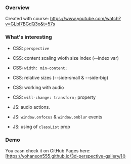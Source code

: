 ### Overview

Created with course: https://www.youtube.com/watch?v=GLbI7BGdQ3o&t=57s


### What's interesting

- CSS: `perspective`
- CSS: content scaling wioth size index (--index var)
- CSS: `width: min-content;`
- CSS: relative sizes (--side-small & --side-big)
- CSS: working with audio
- CSS: `will-change: transform;` property

- JS: audio actions. 
- JS: `window.onfocus` & `window.onblur` events
- JS: using of `classList` prop

### Demo

You casn check it on GitHub Pages here: [https://yohanson555.github.io/3d-perspective-gallery/]()